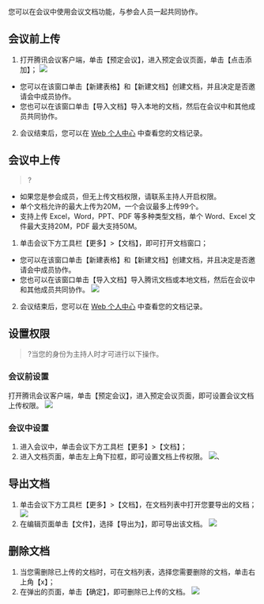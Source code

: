 您可以在会议中使用会议文档功能，与参会人员一起共同协作。



## 会议前上传
1. 打开腾讯会议客户端，单击【预定会议】，进入预定会议页面，单击【点击添加】；
![](https://main.qcloudimg.com/raw/d2896c87c24f65cf27e4992e4e3b0618.jpg)
  - 您可以在该窗口单击【新建表格】和【新建文档】创建文档，并且决定是否邀请会中成员协作。
  - 您也可以在该窗口单击【导入文档】导入本地的文档，然后在会议中和其他成员共同协作。
2. 会议结束后，您可以在  [Web 个人中心](https://meeting.tencent.com/) 中查看您的文档记录。


## 会议中上传
>?
- 如果您是参会成员，但无上传文档权限，请联系主持人开启权限。
- 单个文档允许的最大上传为20M，一个会议最多上传99个。
- 支持上传 Excel，Word，PPT、PDF 等多种类型文档，单个 Word、Excel 文件最大支持20M，PDF 最大支持50M。

1. 单击会议下方工具栏【更多】>【文档】，即可打开文档窗口；
  - 您可以在该窗口单击【新建表格】和【新建文档】创建文档，并且决定是否邀请会中成员协作。
  - 您也可以在该窗口单击【导入文档】导入腾讯文档或本地文档，然后在会议中和其他成员共同协作。
 ![](https://main.qcloudimg.com/raw/2a1206df6926223523d3fd014adab236.jpg)
2. 会议结束后，您可以在 [Web 个人中心](https://meeting.tencent.com/) 中查看您的文档记录。


## 设置权限
>?当您的身份为主持人时才可进行以下操作。

### 会议前设置
打开腾讯会议客户端，单击【预定会议】，进入预定会议页面，即可设置会议文档上传权限。
![](https://main.qcloudimg.com/raw/cac654eeca4483efe7d848aeacbbff59.jpg)

### 会议中设置
1. 进入会议中，单击会议下方工具栏【更多】>【文档】；
2. 进入文档页面，单击左上角下拉框，即可设置文档上传权限。
![](https://main.qcloudimg.com/raw/6efe39c7dfd05cb4035412fe90e19921.jpg)、

## 导出文档
1. 单击会议下方工具栏【更多】>【文档】，在文档列表中打开您要导出的文档；
![](https://main.qcloudimg.com/raw/0cfc312ee191b79c1f89ce55a9653631.png)
2. 在编辑页面单击【文件】，选择【导出为】，即可导出该文档。
![](https://main.qcloudimg.com/raw/8ef19466e2633e31093e2bf2309367cd.jpg)

## 删除文档
1. 当您需删除已上传的文档时，可在文档列表，选择您需要删除的文档，单击右上角【x】；
2. 在弹出的页面，单击【确定】，即可删除已上传的文档。
![](https://main.qcloudimg.com/raw/e97b191a948803e882dd8f589f1141ac.jpg)

